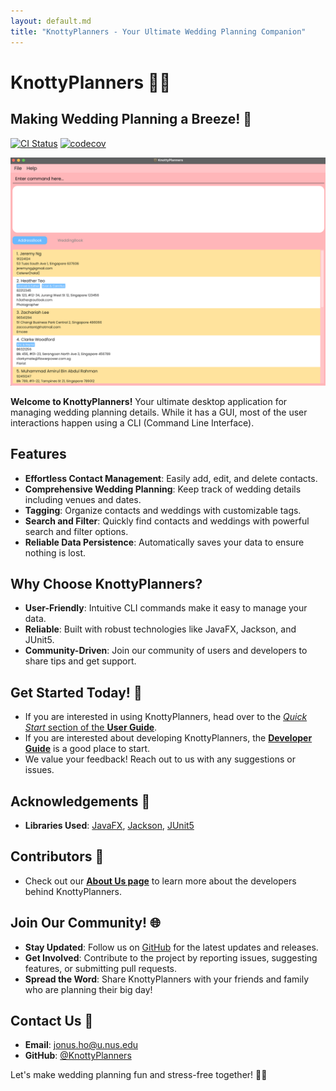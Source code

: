 ```yaml
---
layout: default.md
title: "KnottyPlanners - Your Ultimate Wedding Planning Companion"
---
```


# KnottyPlanners 💍🎀
## Making Wedding Planning a Breeze! 🎉

[![CI Status](https://github.com/se-edu/addressbook-level3/workflows/Java%20CI/badge.svg)](https://github.com/se-edu/addressbook-level3/actions)
[![codecov](https://codecov.io/gh/se-edu/addressbook-level3/branch/master/graph/badge.svg)](https://codecov.io/gh/se-edu/addressbook-level3)

![Ui](images/Ui2.png)

**Welcome to KnottyPlanners!** Your ultimate desktop application for managing wedding planning details. While it has a GUI, most of the user interactions happen using a CLI (Command Line Interface).

## Features

- **Effortless Contact Management**: Easily add, edit, and delete contacts.
- **Comprehensive Wedding Planning**: Keep track of wedding details including venues and dates.
- **Tagging**: Organize contacts and weddings with customizable tags.
- **Search and Filter**: Quickly find contacts and weddings with powerful search and filter options.
- **Reliable Data Persistence**: Automatically saves your data to ensure nothing is lost.

## Why Choose KnottyPlanners?

- **User-Friendly**: Intuitive CLI commands make it easy to manage your data.
- **Reliable**: Built with robust technologies like JavaFX, Jackson, and JUnit5.
- **Community-Driven**: Join our community of users and developers to share tips and get support.

## Get Started Today! 🎉
* If you are interested in using KnottyPlanners, head over to the [_Quick Start_ section of the **User Guide**](UserGuide.html#quick-start-non-technical-users).
* If you are interested about developing KnottyPlanners, the [**Developer Guide**](DeveloperGuide.html) is a good place to start.
* We value your feedback! Reach out to us with any suggestions or issues.

## Acknowledgements 🙏

- **Libraries Used**: [JavaFX](https://openjfx.io/), [Jackson](https://github.com/FasterXML/jackson), [JUnit5](https://github.com/junit-team/junit5)

## Contributors 🌟

* Check out our [**About Us page**](AboutUs.html) to learn more about the developers behind KnottyPlanners.

## Join Our Community! 🌐

- **Stay Updated**: Follow us on [GitHub](https://github.com/AY2425S1-CS2103T-W13-4/tp) for the latest updates and releases.
- **Get Involved**: Contribute to the project by reporting issues, suggesting features, or submitting pull requests.
- **Spread the Word**: Share KnottyPlanners with your friends and family who are planning their big day!

## Contact Us 📧

- **Email**: jonus.ho@u.nus.edu
- **GitHub**: [@KnottyPlanners](https://github.com/orgs/AY2425S1-CS2103T-W13-4/people)

Let's make wedding planning fun and stress-free together! 🎊💖
